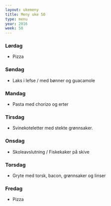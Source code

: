 ```yaml
---
layout: ukemeny
title: Meny uke 50
type: menu
year: 2016
week: 50
---
```


### Lørdag

- Pizza

### Søndag

- Laks i lefse / med bønner og guacamole

### Mandag

- Pasta med chorizo og erter

### Tirsdag

- Svinekoteletter med stekte grønnsaker.

### Onsdag

- Skoleavslutning / Fiskekaker på skive

### Torsdag

- Gryte med torsk, bacon, grønnsaker og linser

### Fredag

- Pizza

